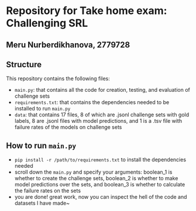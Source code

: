 # Repository for Take home exam: Challenging SRL
## Meru Nurberdikhanova, 2779728
## Structure
This repository contains the following files:
- ```main.py```: that contains all the code for creation, testing, and evaluation of challenge sets
- ```requirements.txt```: that contains the dependencies needed to be installed to run ```main.py```
- ```data```: that contains 17 files, 8 of which are .jsonl challenge sets with gold labels, 8 are .jsonl files with model predictions, and 1 is a .tsv file with failure rates of the models on challenge sets

## How to run ```main.py```
- ```pip install -r /path/to/requirements.txt``` to install the dependencies needed
- scroll down the ```main.py``` and specify your arguments: boolean_1 is whether to create the challenge sets, boolean_2 is whether to make model predictions over the sets, and boolean_3 is whether to calculate the failure rates on the sets
- you are done! great work, now you can inspect the hell of the code and datasets I have made~